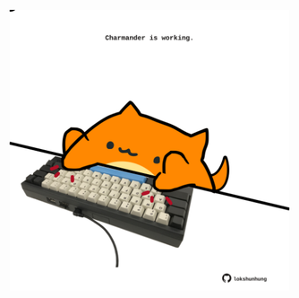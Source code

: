 <!-- built at 16/06/2024, 19:00:46 UTC -->
<p align="center">
  <img width="500" height="500" src="./ReadmeImage.svg">
</p>
